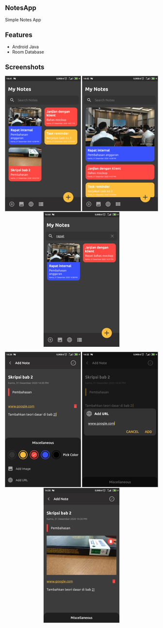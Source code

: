 ## NotesApp

Simple Notes App

## Features
- Android Java
- Room Database

## Screenshots
<p align="center">
    <img src="screenshot/home.png" width="250" title="Click to enlarge">
    <img src="screenshot/home-list.png" width="250" title="Click to enlarge">
    <img src="screenshot/home-search-note.png" width="250" title="Click to enlarge">
</p>

<p align="center">
    <img src="screenshot/add-note-main.png" width="250" title="Click to enlarge">
    <img src="screenshot/add-note-url.png" width="250" title="Click to enlarge">
    <img src="screenshot/add-note-image.png" width="250" title="Click to enlarge">
</p>

